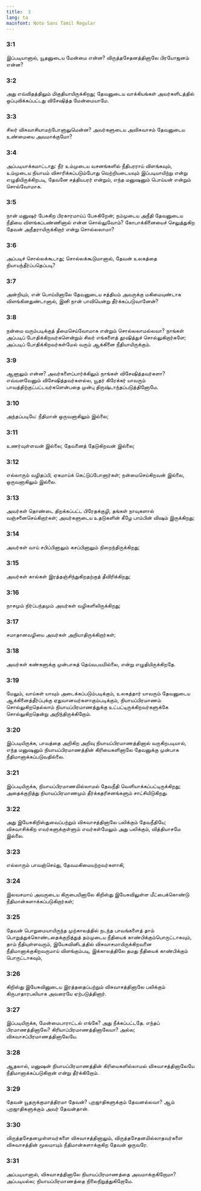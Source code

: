 ```yaml
---
title:  3
lang: ta
mainfont: Noto Sans Tamil Regular
---
```


###  3:1

இப்படியானால், யூதனுடைய மேன்மை என்ன? விருத்தசேதனத்தினாலே பிரயோஜனம் என்ன?

###  3:2

அது எவ்விதத்திலும் மிகுதியாயிருக்கிறது; தேவனுடைய வாக்கியங்கள் அவர்களிடத்தில் ஒப்புவிக்கப்பட்டது விசேஷித்த மேன்மையாமே.

###  3:3

சிலர் விசுவாசியாமற்போனாலுமென்ன? அவர்களுடைய அவிசுவாசம் தேவனுடைய உண்மையை அவமாக்குமோ?

###  3:4

அப்படியாக்கமாட்டாது: நீர் உம்முடைய வசனங்களில் நீதிபரராய் விளங்கவும், உம்முடைய நியாயம் விசாரிக்கப்படும்போது வெற்றியடையவும் இப்படியாயிற்று என்று எழுதியிருக்கிறபடி, தேவனே சத்தியபரர் என்றும், எந்த மனுஷனும் பொய்யன் என்றும் சொல்வோமாக.

###  3:5

நான் மனுஷர் பேசுகிற பிரகாரமாய்ப் பேசுகிறேன்; நம்முடைய அநீதி தேவனுடைய நீதியை விளங்கப்பண்ணினால் என்ன சொல்லுவோம்? கோபாக்கினையைச் செலுத்துகிற தேவன் அநீதராயிருக்கிறார் என்று சொல்லலாமா?

###  3:6

அப்படிச் சொல்லக்கூடாது; சொல்லக்கூடுமானால், தேவன் உலகத்தை நியாயந்தீர்ப்பதெப்படி?

###  3:7

அன்றியும், என் பொய்யினாலே தேவனுடைய சத்தியம் அவருக்கு மகிமையுண்டாக விளங்கினதுண்டானால், இனி நான் பாவியென்று தீர்க்கப்படுவானேன்?

###  3:8

நன்மை வரும்படிக்குத் தீமைசெய்வோமாக என்றும் சொல்லலாமல்லவா? நாங்கள் அப்படிப் போதிக்கிறவர்களென்றும் சிலர் எங்களைத் தூஷித்துச் சொல்லுகிறார்களே; அப்படிப் போதிக்கிறவர்கள்மேல் வரும் ஆக்கினை நீதியாயிருக்கும்.

###  3:9

ஆனாலும் என்ன? அவர்களைப்பார்க்கிலும் நாங்கள் விசேஷித்தவர்களா? எவ்வளவேனும் விசேஷித்தவர்களல்ல, யூதர் கிரேக்கர் யாவரும் பாவத்திற்குட்பட்டவர்களென்பதை முன்பு திருஷ்டாந்தப்படுத்தினோமே.

###  3:10

அந்தப்படியே: நீதிமான் ஒருவனாகிலும் இல்லை;

###  3:11

உணர்வுள்ளவன் இல்லை; தேவனைத் தேடுகிறவன் இல்லை;

###  3:12

எல்லாரும் வழிதப்பி, ஏகமாய்க் கெட்டுப்போனார்கள்; நன்மைசெய்கிறவன் இல்லை, ஒருவனாகிலும் இல்லை.

###  3:13

அவர்கள் தொண்டை திறக்கப்பட்ட பிரேதக்குழி, தங்கள் நாவுகளால் வஞ்சனைசெய்கிறார்கள்; அவர்களுடைய உதடுகளின் கீழே பாம்பின் விஷம் இருக்கிறது;

###  3:14

அவர்கள் வாய் சபிப்பினாலும் கசப்பினாலும் நிறைந்திருக்கிறது;

###  3:15

அவர்கள் கால்கள் இரத்தஞ்சிந்துகிறதற்குத் தீவிரிக்கிறது;

###  3:16

நாசமும் நிர்ப்பந்தமும் அவர்கள் வழிகளிலிருக்கிறது;

###  3:17

சமாதானவழியை அவர்கள் அறியாதிருக்கிறார்கள்;

###  3:18

அவர்கள் கண்களுக்கு முன்பாகத் தெய்வபயமில்லை, என்று எழுதியிருக்கிறதே.

###  3:19

மேலும், வாய்கள் யாவும் அடைக்கப்படும்படிக்கும், உலகத்தார் யாவரும் தேவனுடைய ஆக்கினைத்தீர்ப்புக்கு ஏதுவானவர்களாகும்படிக்கும், நியாயப்பிரமாணம் சொல்லுகிறதெல்லாம் நியாயப்பிரமாணத்துக்கு உட்பட்டிருக்கிறவர்களுக்கே சொல்லுகிறதென்று அறிந்திருக்கிறோம்.

###  3:20

இப்படியிருக்க, பாவத்தை அறிகிற அறிவு நியாயப்பிரமாணத்தினால் வருகிறபடியால், எந்த மனுஷனும் நியாயப்பிரமாணத்தின் கிரியைகளினாலே தேவனுக்கு முன்பாக நீதிமானாக்கப்படுவதில்லை.

###  3:21

இப்படியிருக்க, நியாயப்பிரமாணமில்லாமல் தேவநீதி வெளியாக்கப்பட்டிருக்கிறது; அதைக்குறித்து நியாயப்பிரமாணமும் தீர்க்கதரிசனங்களும் சாட்சியிடுகிறது.

###  3:22

அது இயேசுகிறிஸ்துவைப்பற்றும் விசுவாசத்தினாலே பலிக்கும் தேவநீதியே; விசுவாசிக்கிற எவர்களுக்குள்ளும் எவர்கள்மேலும் அது பலிக்கும், வித்தியாசமே இல்லை.

###  3:23

எல்லாரும் பாவஞ்செய்து, தேவமகிமையற்றவர்களாகி,

###  3:24

இலவசமாய் அவருடைய கிருபையினாலே கிறிஸ்து இயேசுவிலுள்ள மீட்பைக்கொண்டு நீதிமான்களாக்கப்படுகிறார்கள்;

###  3:25

தேவன் பொறுமையாயிருந்த முற்காலத்தில் நடந்த பாவங்களைத் தாம் பொறுத்துக்கொண்டதைக்குறித்துத் தம்முடைய நீதியைக் காண்பிக்கும்பொருட்டாகவும், தாம் நீதியுள்ளவரும், இயேசுவினிடத்தில் விசுவாசமாயிருக்கிறவனை நீதிமானாக்குகிறவருமாய் விளங்கும்படி, இக்காலத்திலே தமது நீதியைக் காண்பிக்கும் பொருட்டாகவும்,

###  3:26

கிறிஸ்து இயேசுவினுடைய இரத்ததைப்பற்றும் விசுவாசத்தினாலே பலிக்கும் கிருபாதாரபலியாக அவரையே ஏற்படுத்தினார்.

###  3:27

இப்படியிருக்க, மேன்மைபாராட்டல் எங்கே? அது நீக்கப்பட்டதே. எந்தப் பிரமாணத்தினாலே? கிரியாப்பிரமாணத்தினாலேயா? அல்ல; விசுவாசப்பிரமாணத்தினாலேயே.

###  3:28

ஆதலால், மனுஷன் நியாயப்பிரமாணத்தின் கிரியைகளில்லாமல் விசுவாசத்தினாலேயே நீதிமானாக்கப்படுகிறான் என்று தீர்க்கிறோம்.

###  3:29

தேவன் யூதருக்குமாத்திரமா தேவன்? புறஜாதிகளுக்கும் தேவனல்லவா? ஆம் புறஜாதிகளுக்கும் அவர் தேவன்தான்.

###  3:30

விருத்தசேதனமுள்ளவர்களை விசுவாசத்தினாலும், விருத்தசேதனமில்லாதவர்களை விசுவாசத்தின் மூலமாயும் நீதிமான்களாக்குகிற தேவன் ஒருவரே.

###  3:31

அப்படியானால், விசுவாசத்தினாலே நியாயப்பிரமாணத்தை அவமாக்குகிறோமா? அப்படியல்ல; நியாயப்பிரமாணத்தை நிலைநிறுத்துகிறோமே.

